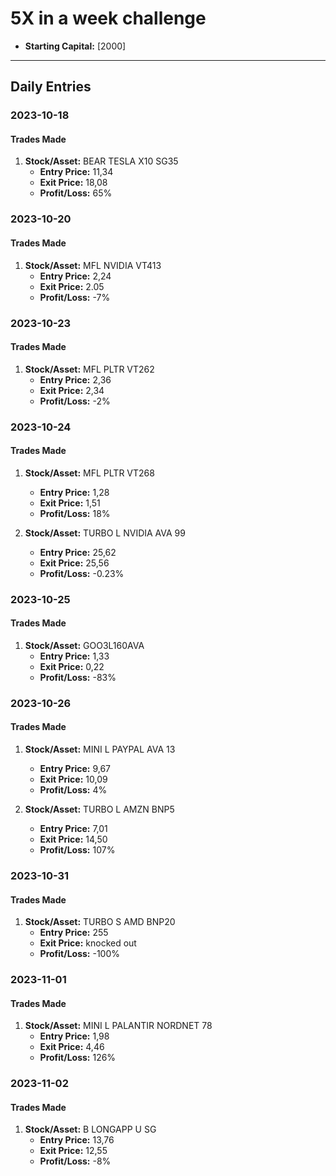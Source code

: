 # 5X in a week challenge

- **Starting Capital:** [2000]

---

## Daily Entries

### 2023-10-18

#### Trades Made

1. **Stock/Asset:** BEAR TESLA X10 SG35
   - **Entry Price:** 11,34
   - **Exit Price:**  18,08
   - **Profit/Loss:** 65%
  
### 2023-10-20

#### Trades Made

1. **Stock/Asset:** MFL NVIDIA VT413
   - **Entry Price:** 2,24
   - **Exit Price:**  2.05
   - **Profit/Loss:** -7%

### 2023-10-23

#### Trades Made
1. **Stock/Asset:** MFL PLTR VT262
   - **Entry Price:** 2,36
   - **Exit Price:**  2,34
   - **Profit/Loss:** -2%

### 2023-10-24
#### Trades Made
1. **Stock/Asset:** MFL PLTR VT268
   - **Entry Price:** 1,28
   - **Exit Price:**  1,51
   - **Profit/Loss:** 18%

2. **Stock/Asset:** TURBO L NVIDIA AVA 99
   - **Entry Price:** 25,62
   - **Exit Price:**  25,56
   - **Profit/Loss:** -0.23%

### 2023-10-25
#### Trades Made
1. **Stock/Asset:** GOO3L160AVA
   - **Entry Price:** 1,33
   - **Exit Price:**  0,22
   - **Profit/Loss:** -83%

### 2023-10-26
#### Trades Made
1. **Stock/Asset:** MINI L PAYPAL AVA 13
   - **Entry Price:** 9,67
   - **Exit Price:**  10,09
   - **Profit/Loss:** 4%

2. **Stock/Asset:** TURBO L AMZN BNP5
   - **Entry Price:** 7,01
   - **Exit Price:**  14,50
   - **Profit/Loss:** 107%

### 2023-10-31
#### Trades Made
1. **Stock/Asset:** TURBO S AMD BNP20
   - **Entry Price:** 255
   - **Exit Price:**  knocked out
   - **Profit/Loss:** -100%

### 2023-11-01
#### Trades Made
1. **Stock/Asset:** MINI L PALANTIR NORDNET 78
   - **Entry Price:** 1,98
   - **Exit Price:**  4,46
   - **Profit/Loss:** 126%


### 2023-11-02
#### Trades Made
1. **Stock/Asset:** B LONGAPP U SG
   - **Entry Price:** 13,76
   - **Exit Price:**  12,55
   - **Profit/Loss:** -8%

